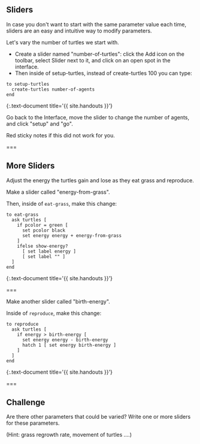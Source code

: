 ---
---

## Sliders

In case you don't want to start with the same parameter value each time, sliders are an easy and intuitive way to modify parameters.

Let's vary the number of turtles we start with.

- Create a slider named "number-of-turtles": click the Add icon on the toolbar, select Slider next to it, and click on an open spot in the interface. 
- Then inside of setup-turtles, instead of create-turtles 100 you can type: 

~~~
to setup-turtles
  create-turtles number-of-agents
end
~~~
{:.text-document title='{{ site.handouts }}'}

Go back to the Interface, move the slider to change the number of agents, and click "setup" and "go".

Red sticky notes if this did not work for you.

===

## More Sliders

Adjust the energy the turtles gain and lose as they eat grass and reproduce.

Make a slider called "energy-from-grass". 

Then, inside of `eat-grass`, make this change: 

~~~
to eat-grass
  ask turtles [
    if pcolor = green [
      set pcolor black
      set energy energy + energy-from-grass
    ]
    ifelse show-energy?
      [ set label energy ]
      [ set label "" ]
  ]
end
~~~
{:.text-document title='{{ site.handouts }}'}

===

Make another slider called "birth-energy". 

Inside of `reproduce`, make this change: 

~~~
to reproduce
  ask turtles [
    if energy > birth-energy [
      set energy energy - birth-energy
      hatch 1 [ set energy birth-energy ]
    ]
  ]
end
~~~
{:.text-document title='{{ site.handouts }}'}

===

## Challenge

Are there other parameters that could be varied? Write one or more sliders for these parameters.

(Hint: grass regrowth rate, movement of turtles ....)
